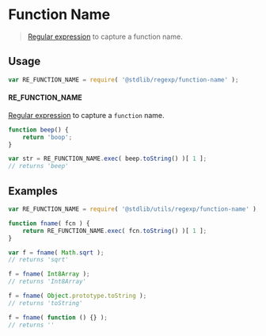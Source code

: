 # Function Name

> [Regular expression][regexp] to capture a function name.

<section class="usage">

## Usage

```javascript
var RE_FUNCTION_NAME = require( '@stdlib/regexp/function-name' );
```

#### RE_FUNCTION_NAME

[Regular expression][regexp] to capture a `function` name.

```javascript
function beep() {
    return 'boop';
}

var str = RE_FUNCTION_NAME.exec( beep.toString() )[ 1 ];
// returns 'beep'
```

</section>

<!-- /.usage -->

<section class="examples">

## Examples

<!-- eslint-disable func-names, no-restricted-syntax, no-empty-function -->

```javascript
var RE_FUNCTION_NAME = require( '@stdlib/utils/regexp/function-name' );

function fname( fcn ) {
    return RE_FUNCTION_NAME.exec( fcn.toString() )[ 1 ];
}

var f = fname( Math.sqrt );
// returns 'sqrt'

f = fname( Int8Array );
// returns 'Int8Array'

f = fname( Object.prototype.toString );
// returns 'toString'

f = fname( function () {} );
// returns ''
```

</section>

<!-- /.examples -->

<section class="links">

[regexp]: https://developer.mozilla.org/en-US/docs/Web/JavaScript/Guide/Regular_Expressions

</section>

<!-- /.links -->
